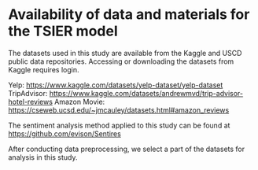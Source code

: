 # Availability of data and materials for the TSIER model

The datasets used in this study are available from the Kaggle and USCD public data repositories. 
Accessing or downloading the datasets from Kaggle requires login.

Yelp: https://www.kaggle.com/datasets/yelp-dataset/yelp-dataset
TripAdvisor: https://www.kaggle.com/datasets/andrewmvd/trip-advisor-hotel-reviews
Amazon Movie: https://cseweb.ucsd.edu/~jmcauley/datasets.html#amazon_reviews

The sentiment analysis method applied to this study can be found at https://github.com/evison/Sentires

After conducting data preprocessing, we select a part of the datasets for analysis in this study.
